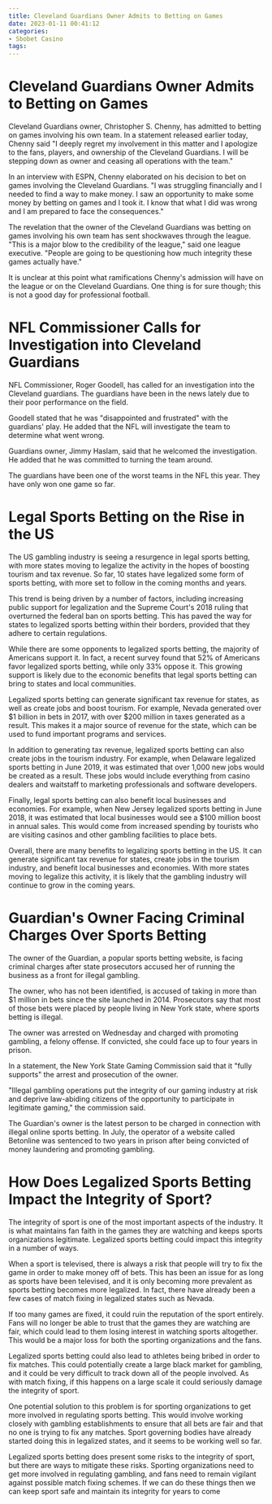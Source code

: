 ```yaml
---
title: Cleveland Guardians Owner Admits to Betting on Games
date: 2023-01-11 00:41:12
categories:
- Sbobet Casino
tags:
---
```



#  Cleveland Guardians Owner Admits to Betting on Games

Cleveland Guardians owner, Christopher S. Chenny, has admitted to betting on games involving his own team. In a statement released earlier today, Chenny said "I deeply regret my involvement in this matter and I apologize to the fans, players, and ownership of the Cleveland Guardians. I will be stepping down as owner and ceasing all operations with the team."

In an interview with ESPN, Chenny elaborated on his decision to bet on games involving the Cleveland Guardians. "I was struggling financially and I needed to find a way to make money. I saw an opportunity to make some money by betting on games and I took it. I know that what I did was wrong and I am prepared to face the consequences."

The revelation that the owner of the Cleveland Guardians was betting on games involving his own team has sent shockwaves through the league. "This is a major blow to the credibility of the league," said one league executive. "People are going to be questioning how much integrity these games actually have."

It is unclear at this point what ramifications Chenny's admission will have on the league or on the Cleveland Guardians. One thing is for sure though; this is not a good day for professional football.

#  NFL Commissioner Calls for Investigation into Cleveland Guardians

NFL Commissioner, Roger Goodell, has called for an investigation into the Cleveland guardians. The guardians have been in the news lately due to their poor performance on the field.

Goodell stated that he was "disappointed and frustrated" with the guardians' play. He added that the NFL will investigate the team to determine what went wrong.

Guardians owner, Jimmy Haslam, said that he welcomed the investigation. He added that he was committed to turning the team around.

The guardians have been one of the worst teams in the NFL this year. They have only won one game so far.

#  Legal Sports Betting on the Rise in the US

The US gambling industry is seeing a resurgence in legal sports betting, with more states moving to legalize the activity in the hopes of boosting tourism and tax revenue. So far, 10 states have legalized some form of sports betting, with more set to follow in the coming months and years.

This trend is being driven by a number of factors, including increasing public support for legalization and the Supreme Court's 2018 ruling that overturned the federal ban on sports betting. This has paved the way for states to legalized sports betting within their borders, provided that they adhere to certain regulations.

While there are some opponents to legalized sports betting, the majority of Americans support it. In fact, a recent survey found that 52% of Americans favor legalized sports betting, while only 33% oppose it. This growing support is likely due to the economic benefits that legal sports betting can bring to states and local communities.

Legalized sports betting can generate significant tax revenue for states, as well as create jobs and boost tourism. For example, Nevada generated over $1 billion in bets in 2017, with over $200 million in taxes generated as a result. This makes it a major source of revenue for the state, which can be used to fund important programs and services.

In addition to generating tax revenue, legalized sports betting can also create jobs in the tourism industry. For example, when Delaware legalized sports betting in June 2019, it was estimated that over 1,000 new jobs would be created as a result. These jobs would include everything from casino dealers and waitstaff to marketing professionals and software developers.

Finally, legal sports betting can also benefit local businesses and economies. For example, when New Jersey legalized sports betting in June 2018, it was estimated that local businesses would see a $100 million boost in annual sales. This would come from increased spending by tourists who are visiting casinos and other gambling facilities to place bets.

Overall, there are many benefits to legalizing sports betting in the US. It can generate significant tax revenue for states, create jobs in the tourism industry, and benefit local businesses and economies. With more states moving to legalize this activity, it is likely that the gambling industry will continue to grow in the coming years.

#  Guardian's Owner Facing Criminal Charges Over Sports Betting

The owner of the Guardian, a popular sports betting website, is facing criminal charges after state prosecutors accused her of running the business as a front for illegal gambling.

The owner, who has not been identified, is accused of taking in more than $1 million in bets since the site launched in 2014. Prosecutors say that most of those bets were placed by people living in New York state, where sports betting is illegal.

The owner was arrested on Wednesday and charged with promoting gambling, a felony offense. If convicted, she could face up to four years in prison.

In a statement, the New York State Gaming Commission said that it "fully supports" the arrest and prosecution of the owner.

"Illegal gambling operations put the integrity of our gaming industry at risk and deprive law-abiding citizens of the opportunity to participate in legitimate gaming," the commission said.

The Guardian's owner is the latest person to be charged in connection with illegal online sports betting. In July, the operator of a website called Betonline was sentenced to two years in prison after being convicted of money laundering and promoting gambling.

#  How Does Legalized Sports Betting Impact the Integrity of Sport?

The integrity of sport is one of the most important aspects of the industry. It is what maintains fan faith in the games they are watching and keeps sports organizations legitimate. Legalized sports betting could impact this integrity in a number of ways.

When a sport is televised, there is always a risk that people will try to fix the game in order to make money off of bets. This has been an issue for as long as sports have been televised, and it is only becoming more prevalent as sports betting becomes more legalized. In fact, there have already been a few cases of match fixing in legalized states such as Nevada.

If too many games are fixed, it could ruin the reputation of the sport entirely. Fans will no longer be able to trust that the games they are watching are fair, which could lead to them losing interest in watching sports altogether. This would be a major loss for both the sporting organizations and the fans.

Legalized sports betting could also lead to athletes being bribed in order to fix matches. This could potentially create a large black market for gambling, and it could be very difficult to track down all of the people involved. As with match fixing, if this happens on a large scale it could seriously damage the integrity of sport.

One potential solution to this problem is for sporting organizations to get more involved in regulating sports betting. This would involve working closely with gambling establishments to ensure that all bets are fair and that no one is trying to fix any matches. Sport governing bodies have already started doing this in legalized states, and it seems to be working well so far.

Legalized sports betting does present some risks to the integrity of sport, but there are ways to mitigate these risks. Sporting organizations need to get more involved in regulating gambling, and fans need to remain vigilant against possible match fixing schemes. If we can do these things then we can keep sport safe and maintain its integrity for years to come